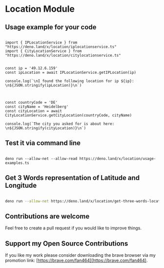 # Location Module

## Usage example for your code

```

import { IPLocationService } from "https://deno.land/x/location/iplocationservice.ts"
import { CityLocationService } from "https://deno.land/x/location/citylocationservice.ts"


const ip = '49.12.6.159'
const ipLocation = await IPLocationService.getIPLocation(ip)

console.log(`\nI found the following location for ip ${ip}: \n${JSON.stringify(ipLocation)}\n`)



const countryCode = 'DE'
const cityName = 'Heidelberg'
const cityLocation = await CityLocationService.getCityLocation(countryCode, cityName)

console.log(`The city you asked for is about here: \n${JSON.stringify(cityLocation)}\n`)

```

## Test it via command line

```

deno run --allow-net --allow-read https://deno.land/x/location/usage-examples.ts

```

## Get 3 Words representation of Latitude and Longitude

```sh

deno run --allow-net https://deno.land/x/location/get-three-words-location.ts yourW3WAPIKey

```

## Contributions are welcome

Feel free to create a pull request if you would like to improve things.

## Support my Open Source Contributions

If you like my work please consider downloading the brave browser via my promotion link: [https://brave.com/fan464](https://brave.com/fan464).

![![](https://brave.com/)](https://brave.com/wp-content/uploads/2019/01/logotype-full-color.svg)
